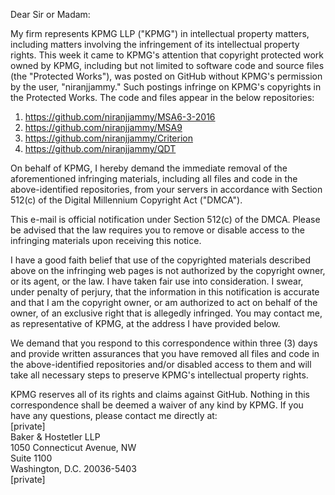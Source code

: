 Dear Sir or Madam:

My firm represents KPMG LLP ("KPMG") in intellectual property matters, including matters involving the infringement of its intellectual property rights. This week it came to KPMG's attention that copyright protected work owned by KPMG, including but not limited to software code and source files (the "Protected Works"), was posted on GitHub without KPMG's permission by the user, "niranjjammy." Such postings infringe on KPMG's copyrights in the Protected Works. The code and files appear in the below repositories:

1. https://github.com/niranjjammy/MSA6-3-2016
2. https://github.com/niranjjammy/MSA9
3. https://github.com/niranjjammy/Criterion
4. https://github.com/niranjjammy/QDT

On behalf of KPMG, I hereby demand the immediate removal of the aforementioned infringing materials, including all files and code in the above-identified repositories, from your servers in accordance with Section 512(c) of the Digital Millennium Copyright Act ("DMCA").

This e-mail is official notification under Section 512(c) of the DMCA. Please be advised that the law requires you to remove or disable access to the infringing materials upon receiving this notice.

I have a good faith belief that use of the copyrighted materials described above on the infringing web pages is not authorized by the copyright owner, or its agent, or the law. I have taken fair use into consideration. I swear, under penalty of perjury, that the information in this notification is accurate and that I am the copyright owner, or am authorized to act on behalf of the owner, of an exclusive right that is allegedly infringed. You may contact me, as representative of KPMG, at the address I have provided below.

We demand that you respond to this correspondence within three (3) days and provide written assurances that you have removed all files and code in the above-identified repositories and/or disabled access to them and will take all necessary steps to preserve KPMG's intellectual property rights.

KPMG reserves all of its rights and claims against GitHub. Nothing in this correspondence shall be deemed a waiver of any kind by KPMG. If you have any questions, please contact me directly at:  
[private]  
Baker & Hostetler LLP  
1050 Connecticut Avenue, NW  
Suite 1100  
Washington, D.C. 20036-5403  
[private]  
